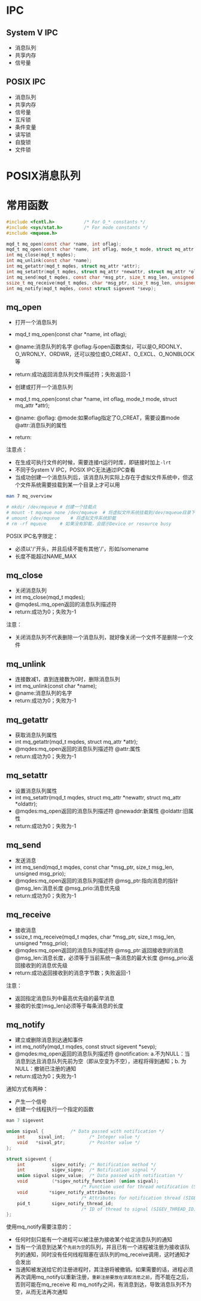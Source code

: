 # IPC
## System V IPC
- 消息队列
- 共享内存
- 信号量

## POSIX IPC
- 消息队列
- 共享内存
- 信号量
- 互斥锁
- 条件变量
- 读写锁
- 自旋锁
- 文件锁

# POSIX消息队列

# 常用函数
```c
#include <fcntl.h>           /* For O_* constants */
#include <sys/stat.h>        /* For mode constants */
#include <mqueue.h>

mqd_t mq_open(const char *name, int oflag);
mqd_t mq_open(const char *name, int oflag, mode_t mode, struct mq_attr *attr);
int mq_close(mqd_t mqdes);
int mq_unlink(const char *name);
int mq_getattr(mqd_t mqdes, struct mq_attr *attr);
int mq_setattr(mqd_t mqdes, struct mq_attr *newattr, struct mq_attr *oldattr);
int mq_send(mqd_t mqdes, const char *msg_ptr, size_t msg_len, unsigned msg_prio);
ssize_t mq_receive(mqd_t mqdes, char *msg_ptr, size_t msg_len, unsigned *msg_prio);
int mq_notify(mqd_t mqdes, const struct sigevent *sevp);
```

## mq_open
- 打开一个消息队列
- mqd_t mq_open(const char *name, int oflag);
- @name:消息队列的名字
  @oflag:与open函数类似，可以是O_RDONLY、O_WRONLY、ORDWR，还可以按位或O_CREAT、O_EXCL、O_NONBLOCK等
- return:成功返回消息队列文件描述符；失败返回-1

- 创建或打开一个消息队列
- mqd_t mq_open(const char *name, int oflag, mode_t mode, struct mq_attr *attr);
- @name:
  @oflag:
  @mode:如果oflag指定了O_CREAT，需要设置mode
  @attr:消息队列的属性
- return:

注意点：
- 在生成可执行文件的时候，需要连接rt运行时库，即链接时加上`-lrt`
- 不同于System V IPC，POSIX IPC无法通过IPC查看
- 当成功创建一个消息队列后，该消息队列实际上存在于虚拟文件系统中，但这个文件系统需要挂载到某一个目录上才可以用
```sh
man 7 mq_overview

# mkdir /dev/mqueue	# 创建一个挂载点
# mount -t mqueue none /dev/mqueue	# 将虚拟文件系统挂载到/dev/mqueue目录下
# umount /dev/mqueue	# 将虚拟文件系统卸载
# rm -rf mqueue		# 如果没有卸载，会提示Device or resource busy
```

POSIX IPC名字限定：
- 必须以'/'开头，并且后续不能有其他'/'，形如/somename
- 长度不能超过NAME_MAX

## mq_close
- 关闭消息队列
- int mq_close(mqd_t mqdes);
- @mqdesL:mq_open返回的消息队列描述符
- return:成功为0；失败为-1

注意：
- 关闭消息队列不代表删除一个消息队列，就好像关闭一个文件不是删除一个文件

## mq_unlink
- 连接数减1，直到连接数为0时，删除消息队列
- int mq_unlink(const char *name);
- @name:消息队列的名字
- return:成功为0；失败为-1

## mq_getattr
- 获取消息队列属性
- int mq_getattr(mqd_t mqdes, struct mq_attr *attr);
- @mqdes:mq_open返回的消息队列描述符
  @attr:属性
- return:成功为0；失败为-1

## mq_setattr
- 设置消息队列属性
- int mq_setattr(mqd_t mqdes, struct mq_attr *newattr, struct mq_attr *oldattr);
- @mqdes:mq_open返回的消息队列描述符
  @newaddr:新属性
  @oldattr:旧属性
- return:成功为0；失败为-1

## mq_send
- 发送消息
- int mq_send(mqd_t mqdes, const char *msg_ptr, size_t msg_len, unsigned msg_prio);
- @mqdes:mq_open返回的消息队列描述符
  @msg_ptr:指向消息的指针
  @msg_len:消息长度
  @msg_prio:消息优先级
- return:成功为0；失败为-1

## mq_receive
- 接收消息
- ssize_t mq_receive(mqd_t mqdes, char *msg_ptr, size_t msg_len, unsigned *msg_prio);
- @mqdes:mq_open返回的消息队列描述符
  @msg_ptr:返回接收到的消息
  @msg_len:消息长度，必须等于当前系统一条消息的最大长度
  @msg_prio:返回接收到的消息优先级
- return:成功返回接收到的消息字节数；失败返回-1

注意：
- 返回指定消息队列中最高优先级的最早消息
- 接收的长度(msg_len)必须等于每条消息的长度

## mq_notify
- 建立或删除消息到达通知事件
- int mq_notify(mqd_t mqdes, const struct sigevent *sevp);
- @mqdes:mq_open返回的消息队列描述符
  @notification: a.不为NULL：当消息到达且消息队列先前为空（即从空变为不空），进程将得到通知；b. 为NULL：撤销已注册的通知
- return:成功为0；失败为-1

通知方式有两种：
- 产生一个信号
- 创建一个线程执行一个指定的函数

```c
man 7 sigevent

union sigval {          /* Data passed with notification */
	int     sival_int;         /* Integer value */
	void   *sival_ptr;         /* Pointer value */
};

struct sigevent {
	int          sigev_notify; /* Notification method */
	int          sigev_signo;  /* Notification signal */
	union sigval sigev_value;  /* Data passed with notification */
	void         (*sigev_notify_function) (union sigval);
                            /* Function used for thread notification (SIGEV_THREAD) */
	void        *sigev_notify_attributes;
                            /* Attributes for notification thread (SIGEV_THREAD) */
	pid_t        sigev_notify_thread_id;
                            /* ID of thread to signal (SIGEV_THREAD_ID) */
};

```

使用mq_notify需要注意的：
- 任何时刻只能有一个进程可以被注册为接收某个给定消息队列的通知
- 当有一个消息到达某个`先前为空`的队列，并且已有一个进程被注册为接收该队列的通知，同时没有任何线程阻塞在该队列的mq_receive调用，这时通知才会发出
- 当通知被发送给它的注册进程时，其注册将被撤销。如果需要的话，进程必须再次调用mq_notify以重新注册，`重新注册要放在读取消息之前`，而不能在之后，否则可能在mq_receive 和 mq_notify之间，有消息到达，导致消息队列不为空，从而无法再次通知


